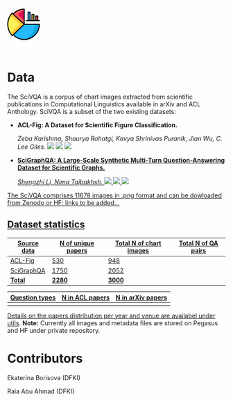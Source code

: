 # <img src="./logos/SciVQA-8.gif" alt="drawing" width="300"/>


# Data

The SciVQA is a corpus of chart images extracted from scientific publications in Computational Linguistics available in arXiv and ACL Anthology. SciVQA is a subset of the two existing datasets:
- __ACL-Fig: A Dataset for Scientific Figure Classification.__


  _Zeba Karishma, Shaurya Rohatgi, Kavya Shrinivas Puranik, Jian Wu, C. Lee Giles._  <img src='https://img.shields.io/badge/arXiv-2023-darkred'> <img src='https://img.shields.io/badge/PDF-blue'> <a href='https://arxiv.org/abs/2301.12293'> <img src='https://img.shields.io/badge/Dataset-gold'> <a href='https://huggingface.co/datasets/citeseerx/ACL-fig'>

- __SciGraphQA: A Large-Scale Synthetic Multi-Turn Question-Answering Dataset for Scientific Graphs.__

  _Shengzhi Li, Nima Tajbakhsh._ <img src='https://img.shields.io/badge/arXiv-2023-darkred'> <img src='https://img.shields.io/badge/PDF-blue'> <a href='https://arxiv.org/abs/2308.03349'> <img src='https://img.shields.io/badge/Dataset-gold'> <a href='https://huggingface.co/datasets/alexshengzhili/SciGraphQA-295K-train?row=0'>

The SciVQA comprises 11678 images in .png format and can be dowloaded from Zenodo or HF: links to be added...

## Dataset statistics

| Source data | N of unique papers | Total N of chart images | Total N of QA pairs | 
|-------------|--------------------|-------------------------|---------------------|
|  ACL-Fig    |   530              |   948                   |                     | 
|  SciGraphQA |   1750             |   2052                 |                     | 
|  **Total**  |   **2280**         |   **3000**             |                     | 

| Question types | N in ACL papers | N in arXiv papers| 
|----------------|-----------------|------------------|
|                |                 |                  |             

Details on the papers distribution per year and venue are availabel under [utils](https://github.com/esborisova/SciVQA/blob/main/src/utils/papers_dist.png).
**Note:** Currently all images and metadata files are stored on Pegasus and HF under private repository.

# Contributors

Ekaterina Borisova (DFKI)

Raia Abu Ahmad (DFKI)
